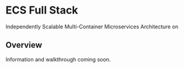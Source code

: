 # ECS Full Stack

Independently Scalable Multi-Container Microservices Architecture on

## Overview
Information and walkthrough coming soon.
